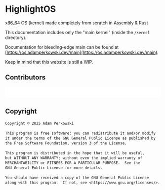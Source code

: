 # HighlightOS
x86_64 OS (kernel) made completely from scratch in Assembly & Rust

This documentation includes only the "main kernel" (inside the `/kernel` directory).

Documentation for bleeding-edge main can be found at [https://os.adamperkowski.dev/main](https://os.adamperkowski.dev/main).

Keep in mind that this website is still a WIP.

## Contributors

<a href="https://github.com/adamperkowski/highlightos/graphs/contributors">
  <img src="https://raw.githubusercontent.com/adamperkowski/highlightos/gh-pages/CONTRIBUTORS.svg"/>
</a>

## Copyright
```
Copyright © 2025 Adam Perkowski

This program is free software: you can redistribute it and/or modify
it under the terms of the GNU General Public License as published by
the Free Software Foundation, version 3 of the License.

This program is distributed in the hope that it will be useful,
but WITHOUT ANY WARRANTY; without even the implied warranty of
MERCHANTABILITY or FITNESS FOR A PARTICULAR PURPOSE.  See the
GNU General Public License for more details.

You should have received a copy of the GNU General Public License
along with this program.  If not, see <https://www.gnu.org/licenses/>.
```
